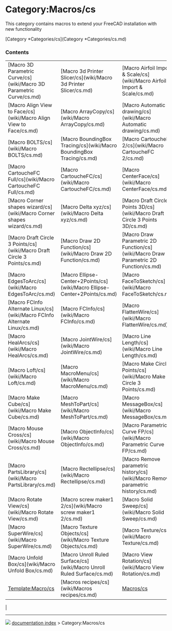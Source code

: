 # Category:Macros/cs
This category contains macros to extend your FreeCAD installation with new functionality

[Category   *Categories/cs](Category   *Categories/cs.md)

### Contents

|     |     |     |
| --- | --- | --- |
| [Macro 3D Parametric Curve/cs](wiki/Macro 3D Parametric Curve/cs.md) | [Macro 3d Printer Slicer/cs](wiki/Macro 3d Printer Slicer/cs.md) | [Macro Airfoil Import & Scale/cs](wiki/Macro Airfoil Import & Scale/cs.md) |
| [Macro Align View to Face/cs](wiki/Macro Align View to Face/cs.md) | [Macro ArrayCopy/cs](wiki/Macro ArrayCopy/cs.md) | [Macro Automatic drawing/cs](wiki/Macro Automatic drawing/cs.md) |
| [Macro BOLTS/cs](wiki/Macro BOLTS/cs.md) | [Macro BoundingBox Tracing/cs](wiki/Macro BoundingBox Tracing/cs.md) | [Macro CartoucheFC 2/cs](wiki/Macro CartoucheFC 2/cs.md) |
| [Macro CartoucheFC Full/cs](wiki/Macro CartoucheFC Full/cs.md) | [Macro CartoucheFC/cs](wiki/Macro CartoucheFC/cs.md) | [Macro CenterFace/cs](wiki/Macro CenterFace/cs.md) |
| [Macro Corner shapes wizard/cs](wiki/Macro Corner shapes wizard/cs.md) | [Macro Delta xyz/cs](wiki/Macro Delta xyz/cs.md) | [Macro Draft Circle 3 Points 3D/cs](wiki/Macro Draft Circle 3 Points 3D/cs.md) |
| [Macro Draft Circle 3 Points/cs](wiki/Macro Draft Circle 3 Points/cs.md) | [Macro Draw 2D Function/cs](wiki/Macro Draw 2D Function/cs.md) | [Macro Draw Parametric 2D Function/cs](wiki/Macro Draw Parametric 2D Function/cs.md) |
| [Macro EdgesToArc/cs](wiki/Macro EdgesToArc/cs.md) | [Macro Ellipse-Center+2Points/cs](wiki/Macro Ellipse-Center+2Points/cs.md) | [Macro FaceToSketch/cs](wiki/Macro FaceToSketch/cs.md) |
| [Macro FCInfo Alternate Linux/cs](wiki/Macro FCInfo Alternate Linux/cs.md) | [Macro FCInfo/cs](wiki/Macro FCInfo/cs.md) | [Macro FlattenWire/cs](wiki/Macro FlattenWire/cs.md) |
| [Macro HealArcs/cs](wiki/Macro HealArcs/cs.md) | [Macro JointWire/cs](wiki/Macro JointWire/cs.md) | [Macro Line Length/cs](wiki/Macro Line Length/cs.md) |
| [Macro Loft/cs](wiki/Macro Loft/cs.md) | [Macro MacroMenu/cs](wiki/Macro MacroMenu/cs.md) | [Macro Make Circle 3 Points/cs](wiki/Macro Make Circle 3 Points/cs.md) |
| [Macro Make Cube/cs](wiki/Macro Make Cube/cs.md) | [Macro MeshToPart/cs](wiki/Macro MeshToPart/cs.md) | [Macro MessageBox/cs](wiki/Macro MessageBox/cs.md) |
| [Macro Mouse Cross/cs](wiki/Macro Mouse Cross/cs.md) | [Macro ObjectInfo/cs](wiki/Macro ObjectInfo/cs.md) | [Macro Parametric Curve FP/cs](wiki/Macro Parametric Curve FP/cs.md) |
| [Macro PartsLibrary/cs](wiki/Macro PartsLibrary/cs.md) | [Macro Rectellipse/cs](wiki/Macro Rectellipse/cs.md) | [Macro Remove parametric history/cs](wiki/Macro Remove parametric history/cs.md) |
| [Macro Rotate View/cs](wiki/Macro Rotate View/cs.md) | [Macro screw maker1 2/cs](wiki/Macro screw maker1 2/cs.md) | [Macro Solid Sweep/cs](wiki/Macro Solid Sweep/cs.md) |
| [Macro SuperWire/cs](wiki/Macro SuperWire/cs.md) | [Macro Texture Objects/cs](wiki/Macro Texture Objects/cs.md) | [Macro Texture/cs](wiki/Macro Texture/cs.md) |
| [Macro Unfold Box/cs](wiki/Macro Unfold Box/cs.md) | [Macro Unroll Ruled Surface/cs](wiki/Macro Unroll Ruled Surface/cs.md) | [Macro View Rotation/cs](wiki/Macro View Rotation/cs.md) |
| [Template:Macro/cs](wiki/Template_Macro/cs.md) | [Macros recipes/cs](wiki/Macros recipes/cs.md) | [Macros/cs](wiki/Macros/cs.md) |
|



---
![](images/Right_arrow.png) [documentation index](../README.md) > Category:Macros/cs
